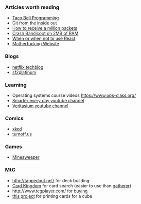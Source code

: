 ### Articles worth reading
- [Taco Bell Programming](https://news.ycombinator.com/item?id=1818816)
- [Git from the inside out](https://news.ycombinator.com/item?id=9272249)
- [How to receive a million packets](https://news.ycombinator.com/item?id=9726185)
- [Crash Bandicoot on 2MB of RAM](https://news.ycombinator.com/item?id=9737156)
- [When or when not to use React](https://news.ycombinator.com/item?id=10068719)
- [Motherfucking Website](https://news.ycombinator.com/item?id=6791297)

### Blogs
- [netflix techblog](http://techblog.netflix.com/)
- [sf2platinum](https://sf2platinum.wordpress.com/)

### Learning
- Operating systems course videos <https://www.ops-class.org/>
- [Smarter every day youtube channel](https://www.youtube.com/user/destinws2)
- [Veritasium youtube channel](https://www.youtube.com/user/1veritasium)

### Comics
- [xkcd](http://xkcd.com/)
- [turnoff.us](http://turnoff.us/)

### Games
- [Minesweeper](http://minesweeperonline.com/#150-night)

### MtG
- <http://tappedout.net/> for deck building
- [Card Kingdom][] for card search (easier to use than [gatherer][])
- <http://www.tcgplayer.com/> for buying
- [this project][archive/mtg] for printing cards for a cube

[Card Kingdom]: http://www.cardkingdom.com/catalog/magic_the_gathering/search
[gatherer]: http://gatherer.wizards.com/Pages/Default.aspx
[archive/mtg]: https://github.com/tylerbrazier/archive/tree/master/mtg
